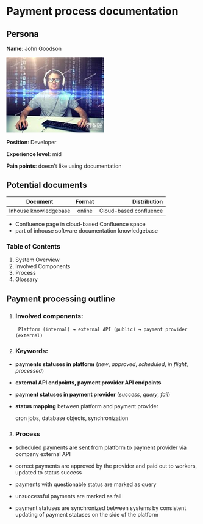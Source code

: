 # Payment process documentation

## Persona

__Name__: John Goodson

![dev](/img/dev.jpeg) 

__Position__: Developer   

__Experience level__: mid  

__Pain points__: doesn't like using documentation


## Potential documents

| Document        | Format           | Distribution  |
| ------------- |:-------------:| -----:|
| Inhouse knowledgebase      | online | Cloud-based confluence |


- Confluence page in cloud-based Confluence space
- part of inhouse software documentation knowledgebase
  


### Table of Contents
1. System Overview
2. Involved Components
3. Process
4. Glossary



## Payment processing outline
1. ### Involved components:
   
        Platform (internal) → external API (public) → payment provider (external)

2. ### Keywords: 

- __payments statuses in platform__ (*new*, *approved*, *scheduled*, *in flight*, *processed*)

- __external API endpoints, payment provider API endpoints__

- __payment statuses in payment provider__ (*success*, *query*, *fail*)

- __status mapping__ between platform and payment provider

    cron jobs, database objects, synchronization

3. ### Process

- scheduled payments are sent from platform to payment provider via company external API

- correct payments are approved by the provider and paid out to workers, updated to status success

- payments with questionable status are marked as query

- unsuccessful payments are marked as fail

- payment statuses are synchronized between systems by consistent updating of payment statuses on the side of the platform

 